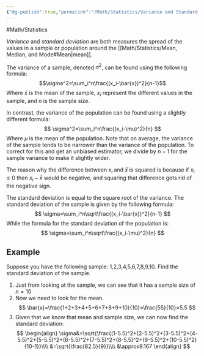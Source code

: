 ```yaml
---
{"dg-publish":true,"permalink":"/Math/Statistics/Variance and Standard Deviation/","created":"2024-11-07T00:18:19.029-05:00","updated":"2024-11-10T22:59:04.993-05:00"}
---
```



#Math/Statistics

*Variance* and *standard deviation* are both measures the spread of the values in a sample or population around the [[Math/Statistics/Mean, Median, and Mode#Mean\|mean]].

The variance of a sample, denoted $\sigma^2$, can be found using the following formula:$$\sigma^2=\sum_i^n\frac{(x_i-\bar{x})^2}{n-1}$$Where $\bar{x}$ is the mean of the sample, $x_i$ represent the different values in the sample, and $n$ is the sample size.

In contrast, the variance of the population can be found using a slightly different formula:
$$
\sigma^2=\sum_i^n\frac{(x_i-\mu)^2}{n}
$$
Where $\mu$ is the mean of the population. Note that on average, the variance of the sample tends to be narrower than the variance of the population. To correct for this and get an unbiased estimator, we divide by $n-1$ for the sample variance to make it slightly wider.

The reason why the difference between $x_i$ and $\bar{x}$ is squared is because if $x_i\leq0$ then $x_i-\bar{x}$ would be negative, and squaring that difference gets rid of the negative sign.

The standard deviation is equal to the square root of the variance. The standard deviation of the sample is given by the following formula:
$$
\sigma=\sum_i^n\sqrt\frac{(x_i-\bar{x})^2}{n-1}
$$
While the formula for the standard deviation of the population is:
$$
\sigma=\sum_i^n\sqrt\frac{(x_i-\mu)^2}{n}
$$
## Example

Suppose you have the following sample: 1,2,3,4,5,6,7,8,9,10. Find the standard deviation of the sample.
1. Just from looking at the sample, we can see that it has a sample size of $n=10$
2. Now we need to look for the mean.
$$
\bar{x}=\frac{1+2+3+4+5+6+7+8+9+10}{10}=\frac{55}{10}=5.5
$$
3. Given that we know that mean and sample size, we can now find the standard deviation:
$$
\begin{align}
\sigma&=\sqrt{\frac{(1-5.5)^2+(2-5.5)^2+(3-5.5)^2+(4-5.5)^2+(5-5.5)^2+(6-5.5)^2+(7-5.5)^2+(8-5.5)^2+(9-5.5)^2+(10-5.5)^2}{10-1}}\\\\
&=\sqrt{\frac{82.5}{9}}\\\\
&\approx9.167
\end{align}
$$
